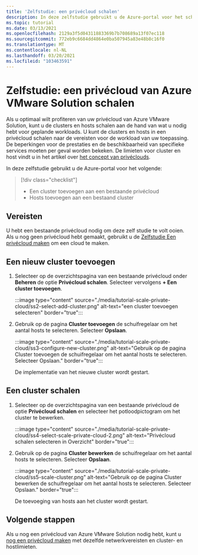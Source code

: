 ```yaml
---
title: 'Zelfstudie: een privécloud schalen'
description: In deze zelfstudie gebruikt u de Azure-portal voor het schalen van een privécloud van Azure VMware Solution.
ms.topic: tutorial
ms.date: 03/13/2021
ms.openlocfilehash: 2129a3f5d04311883369b7b708689a13f07ec118
ms.sourcegitcommit: 772eb9c6684dd4864e0ba507945a83e48b8c16f0
ms.translationtype: MT
ms.contentlocale: nl-NL
ms.lasthandoff: 03/20/2021
ms.locfileid: "103463591"
---
```

# <a name="tutorial-scale-an-azure-vmware-solution-private-cloud"></a>Zelfstudie: een privécloud van Azure VMware Solution schalen

Als u optimaal wilt profiteren van uw privécloud van Azure VMware Solution, kunt u de clusters en hosts schalen aan de hand van wat u nodig hebt voor geplande workloads. U kunt de clusters en hosts in een privécloud schalen naar de vereisten voor de workload van uw toepassing. De beperkingen voor de prestaties en de beschikbaarheid van specifieke services moeten per geval worden bekeken. De limieten voor cluster en host vindt u in het artikel over [het concept van privéclouds](concepts-private-clouds-clusters.md).

In deze zelfstudie gebruikt u de Azure-portal voor het volgende:

> [!div class="checklist"]
> * Een cluster toevoegen aan een bestaande privécloud
> * Hosts toevoegen aan een bestaand cluster

## <a name="prerequisites"></a>Vereisten

U hebt een bestaande privécloud nodig om deze zelf studie te volt ooien. Als u nog geen privécloud hebt gemaakt, gebruikt u de [Zelfstudie Een privécloud maken](tutorial-create-private-cloud.md) om een cloud te maken. 

## <a name="add-a-new-cluster"></a>Een nieuw cluster toevoegen

1. Selecteer op de overzichtspagina van een bestaande privécloud onder **Beheren** de optie **Privécloud schalen**. Selecteer vervolgens **+ Een cluster toevoegen**.

   :::image type="content" source="./media/tutorial-scale-private-cloud/ss2-select-add-cluster.png" alt-text="een cluster toevoegen selecteren" border="true":::

1. Gebruik op de pagina **Cluster toevoegen** de schuifregelaar om het aantal hosts te selecteren. Selecteer **Opslaan**.

   :::image type="content" source="./media/tutorial-scale-private-cloud/ss3-configure-new-cluster.png" alt-text="Gebruik op de pagina Cluster toevoegen de schuifregelaar om het aantal hosts te selecteren. Selecteer Opslaan." border="true":::

   De implementatie van het nieuwe cluster wordt gestart.

## <a name="scale-a-cluster"></a>Een cluster schalen 

1. Selecteer op de overzichtspagina van een bestaande privécloud de optie **Privécloud schalen** en selecteer het potloodpictogram om het cluster te bewerken.

   :::image type="content" source="./media/tutorial-scale-private-cloud/ss4-select-scale-private-cloud-2.png" alt-text="Privécloud schalen selecteren in Overzicht" border="true":::

1. Gebruik op de pagina **Cluster bewerken** de schuifregelaar om het aantal hosts te selecteren. Selecteer **Opslaan**.

   :::image type="content" source="./media/tutorial-scale-private-cloud/ss5-scale-cluster.png" alt-text="Gebruik op de pagina Cluster bewerken de schuifregelaar om het aantal hosts te selecteren. Selecteer Opslaan." border="true":::

   De toevoeging van hosts aan het cluster wordt gestart.

## <a name="next-steps"></a>Volgende stappen

Als u nog een privécloud van Azure VMware Solution nodig hebt, kunt u [nog een privécloud maken](tutorial-create-private-cloud.md) met dezelfde netwerkvereisten en cluster- en hostlimieten.

<!-- LINKS - external-->

<!-- LINKS - internal -->
